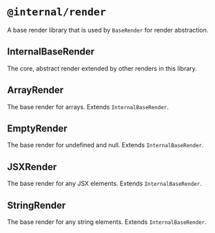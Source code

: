 # `@internal/render`

A base render library that is used by `BaseRender` for render abstraction.

## InternalBaseRender

The core, abstract render extended by other renders in this library.

## ArrayRender

The base render for arrays. Extends `InternalBaseRender`.

## EmptyRender

The base render for undefined and null. Extends `InternalBaseRender`.

## JSXRender

The base render for any JSX elements. Extends `InternalBaseRender`.

## StringRender

The base render for any string elements. Extends `InternalBaseRender`.
